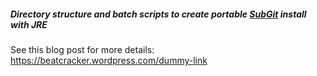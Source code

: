 ##### Directory structure and batch scripts to create portable [SubGit](http://www.subgit.com) install with JRE
See this blog post for more details: https://beatcracker.wordpress.com/dummy-link